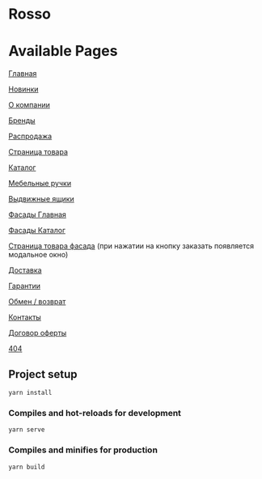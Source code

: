 # Rosso

# Available Pages
[Главная](https://rosso-app.web.app)

[Новинки](https://rosso-app.web.app/novelties)

[О компании](https://rosso-app.web.app/about)

[Бренды](https://rosso-app.web.app/brands)

[Распродажа](https://rosso-app.web.app/sale)

[Страница товара](https://rosso-app.web.app/product/0KvfFKXIY79Vy5bZN2Eg)

[Каталог](https://rosso-app.web.app/catalog)

[Мебельные ручки](https://rosso-app.web.app/furniture-handles)

[Выдвижные ящики](https://rosso-app.web.app/drawers)

[Фасады Главная](https://rosso-app.web.app/facades)

[Фасады Каталог](https://rosso-app.web.app/facades-catalog)

[Страница товара фасада](https://rosso-app.web.app/facade/IC4F5tw3tUzBb3hBky61) (при нажатии на кнопку заказать появляется модальное окно)

[Доставка](https://rosso-app.web.app/delivery)

[Гарантии](https://rosso-app.web.app/guaranty)

[Обмен / возврат](https://rosso-app.web.app/exchange)

[Контакты](https://rosso-app.web.app/contacts)

[Договор оферты](https://rosso-app.web.app/contract-offer)

[404](https://rosso-app.web.app/f)

## Project setup
```
yarn install
```

### Compiles and hot-reloads for development
```
yarn serve
```

### Compiles and minifies for production
```
yarn build
```
